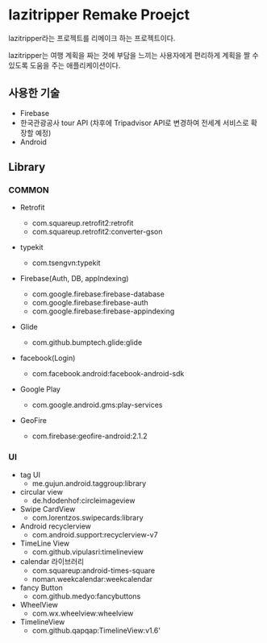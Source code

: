 # lazitripper Remake Proejct

lazitripper라는 프로젝트를 리메이크 하는 프로젝트이다.

lazitripper는 여행 계획을 짜는 것에 부담을 느끼는 사용자에게
편리하게 계획을 짤 수 있도록 도움을 주는 애플리케이션이다.

## 사용한 기술

- Firebase
- 한국관광공사 tour API (차후에 Tripadvisor API로 변경하여 전세계 서비스로 확장할 예정)
- Android

## Library

### COMMON

- Retrofit
	- com.squareup.retrofit2:retrofit
	- com.squareup.retrofit2:converter-gson
- typekit
	- com.tsengvn:typekit
- Firebase(Auth, DB, appIndexing)
	- com.google.firebase:firebase-database
	- com.google.firebase:firebase-auth
	- com.google.firebase:firebase-appindexing
- Glide
	- com.github.bumptech.glide:glide
- facebook(Login)
	- com.facebook.android:facebook-android-sdk
- Google Play
	- com.google.android.gms:play-services

- GeoFire
    - com.firebase:geofire-android:2.1.2

### UI

- tag UI 
	- me.gujun.android.taggroup:library
- circular view
	- de.hdodenhof:circleimageview
- Swipe CardView
	- com.lorentzos.swipecards:library
- Android recyclerview
	- com.android.support:recyclerview-v7
- TimeLine View
	- com.github.vipulasri:timelineview
- calendar 라이브러리
	- com.squareup:android-times-square
	- noman.weekcalendar:weekcalendar
- fancy Button
	- com.github.medyo:fancybuttons
- WheelView
	- com.wx.wheelview:wheelview
- TimelineView
    - com.github.qapqap:TimelineView:v1.6'